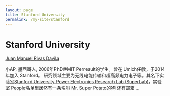 ```yaml
---
layout: page
title: Stanford University
permalink: /my-site/stanford
---
```

# Stanford University

[Juan Manuel Rivas Davila](https://profiles.stanford.edu/juan-rivas-davila)

小AP, 墨西哥人, 2006年PhD@MIT Perreault的学生。曾在 Umich任教，于2014年加入 Stanford。 研究领域主要为无线电能传输和超高频电力电子等。其名下实验室[Stanford University Power Electronics Research Lab (SuperLab)](http://superlab.stanford.edu/)，实验室 People名单里居然有一条名叫 Mr. Super Potato的狗 还有邮箱 …
